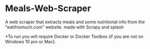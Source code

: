 # Meals-Web-Scraper
A web scraper that extracts meals and some nutritional info from the "eatthismuch.com" website. made with Scrapy and splash

*To run you will require Docker or Docker Toolbox (if you are not on Windows 10 pro or Mac).


